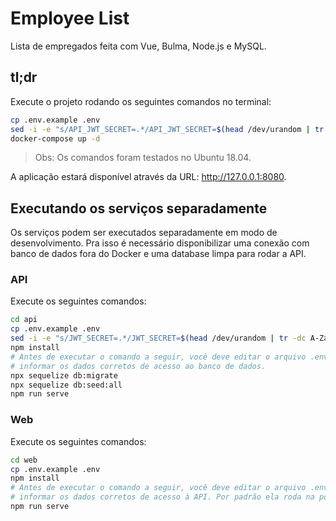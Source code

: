 # Employee List

Lista de empregados feita com Vue, Bulma, Node.js e MySQL.

## tl;dr

Execute o projeto rodando os seguintes comandos no terminal:

```bash
cp .env.example .env
sed -i -e "s/API_JWT_SECRET=.*/API_JWT_SECRET=$(head /dev/urandom | tr -dc A-Za-z0-9 | head -c 32 ; echo)/g" .env
docker-compose up -d
```

> Obs: Os comandos foram testados no Ubuntu 18.04.

A aplicação estará disponível através da URL: http://127.0.0.1:8080.

## Executando os serviços separadamente

Os serviços podem ser executados separadamente em modo de desenvolvimento. Pra isso é necessário disponibilizar uma conexão com banco de dados fora do Docker e uma database limpa para rodar a API.

### API

Execute os seguintes comandos:

```bash
cd api
cp .env.example .env
sed -i -e "s/JWT_SECRET=.*/JWT_SECRET=$(head /dev/urandom | tr -dc A-Za-z0-9 | head -c 32 ; echo)/g" .env
npm install
# Antes de executar o comando a seguir, você deve editar o arquivo .env e
# informar os dados corretos de acesso ao banco de dados.
npx sequelize db:migrate
npx sequelize db:seed:all
npm run serve
```

### Web

Execute os seguintes comandos:

```bash
cd web
cp .env.example .env
npm install
# Antes de executar o comando a seguir, você deve editar o arquivo .env e
# informar os dados corretos de acesso à API. Por padrão ela roda na porta 3000.
npm run serve
```
